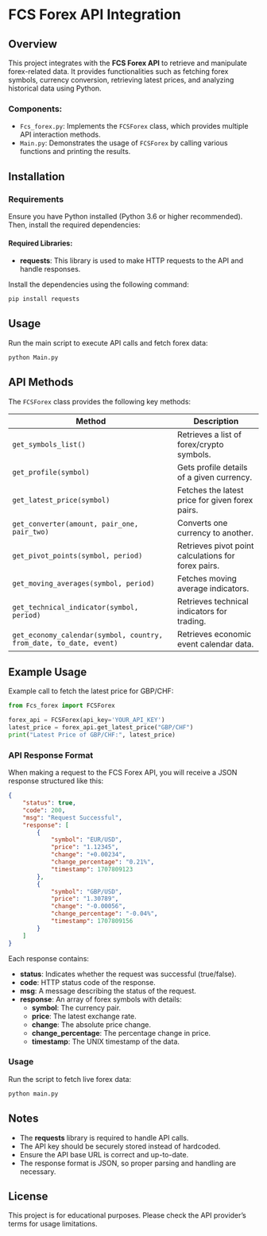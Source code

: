 # FCS Forex API Integration

## Overview
This project integrates with the **FCS Forex API** to retrieve and manipulate forex-related data. It provides functionalities such as fetching forex symbols, currency conversion, retrieving latest prices, and analyzing historical data using Python.

### Components:
- `Fcs_forex.py`: Implements the `FCSForex` class, which provides multiple API interaction methods.
- `Main.py`: Demonstrates the usage of `FCSForex` by calling various functions and printing the results.

## Installation
### Requirements
Ensure you have Python installed (Python 3.6 or higher recommended). Then, install the required dependencies:

#### Required Libraries:
- **requests**: This library is used to make HTTP requests to the API and handle responses.

Install the dependencies using the following command:
```sh
pip install requests
```

## Usage
Run the main script to execute API calls and fetch forex data:
```sh
python Main.py
```

## API Methods
The `FCSForex` class provides the following key methods:

| Method | Description |
|--------|-------------|
| `get_symbols_list()` | Retrieves a list of forex/crypto symbols. |
| `get_profile(symbol)` | Gets profile details of a given currency. |
| `get_latest_price(symbol)` | Fetches the latest price for given forex pairs. |
| `get_converter(amount, pair_one, pair_two)` | Converts one currency to another. |
| `get_pivot_points(symbol, period)` | Retrieves pivot point calculations for forex pairs. |
| `get_moving_averages(symbol, period)` | Fetches moving average indicators. |
| `get_technical_indicator(symbol, period)` | Retrieves technical indicators for trading. |
| `get_economy_calendar(symbol, country, from_date, to_date, event)` | Retrieves economic event calendar data. |

## Example Usage
Example call to fetch the latest price for GBP/CHF:
```python
from Fcs_forex import FCSForex

forex_api = FCSForex(api_key='YOUR_API_KEY')
latest_price = forex_api.get_latest_price("GBP/CHF")
print("Latest Price of GBP/CHF:", latest_price)
```
### API Response Format
When making a request to the FCS Forex API, you will receive a JSON response structured like this:

```json
{
    "status": true,
    "code": 200,
    "msg": "Request Successful",
    "response": [
        {
            "symbol": "EUR/USD",
            "price": "1.12345",
            "change": "+0.00234",
            "change_percentage": "0.21%",
            "timestamp": 1707809123
        },
        {
            "symbol": "GBP/USD",
            "price": "1.30789",
            "change": "-0.00056",
            "change_percentage": "-0.04%",
            "timestamp": 1707809156
        }
    ]
}
```

Each response contains:
- **status**: Indicates whether the request was successful (true/false).
- **code**: HTTP status code of the response.
- **msg**: A message describing the status of the request.
- **response**: An array of forex symbols with details:
  - **symbol**: The currency pair.
  - **price**: The latest exchange rate.
  - **change**: The absolute price change.
  - **change_percentage**: The percentage change in price.
  - **timestamp**: The UNIX timestamp of the data.

### Usage
Run the script to fetch live forex data:

```sh
python main.py
```

## Notes
- The **requests** library is required to handle API calls.
- The API key should be securely stored instead of hardcoded.
- Ensure the API base URL is correct and up-to-date.
- The response format is JSON, so proper parsing and handling are necessary.

## License
This project is for educational purposes. Please check the API provider’s terms for usage limitations.

